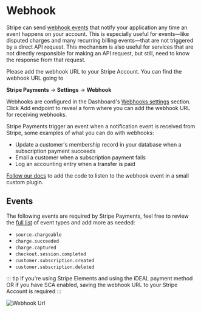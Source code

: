 # Webhook

Stripe can send [webhook events](https://stripe.com/docs/webhooks) that notify your application any time an event happens on your account. This is especially useful for events—like disputed charges and many recurring billing events—that are not triggered by a direct API request. This mechanism is also useful for services that are not directly responsible for making an API request, but still, need to know the response from that request. 

Please add the webhook URL to your Stripe Account. You can find the webhook URL going to 

**Stripe Payments** → **Settings** → **Webhook**  
  
Webhooks are configured in the Dashboard's [Webhooks settings](https://dashboard.stripe.com/account/webhooks) section. Click Add endpoint to reveal a form where you can add the webhook URL for receiving webhooks.  

Stripe Payments trigger an event when a notification event is received from Stripe, some examples of what you can do with webhooks:

*   Update a customer's membership record in your database when a subscription payment succeeds
*   Email a customer when a subscription payment fails
*   Log an accounting entry when a transfer is paid

[Follow our docs](https://enupal.com/craft-plugins/stripe-payments/docs/plugin-development/events#afterprocesswebhook) to add the code to listen to the webhook event in a small custom plugin.

## Events

The following events are required by Stripe Payments, feel free to review the [full list](https://stripe.com/docs/api/events/types) of event types and add more as needed:

*   `source.chargeable`
*   `charge.succeeded`
*   `charge.captured`
*   `checkout.session.completed`
*   `customer.subscription.created`
*   `customer.subscription.deleted`

::: tip
If you're using Stripe Elements and using the iDEAL payment method OR if you have SCA enabled,  saving the webhook URL to your Stripe Account is required 
:::

![Webhook Url](https://enupal.com/assets/docs/39-stripe-payments.png)


